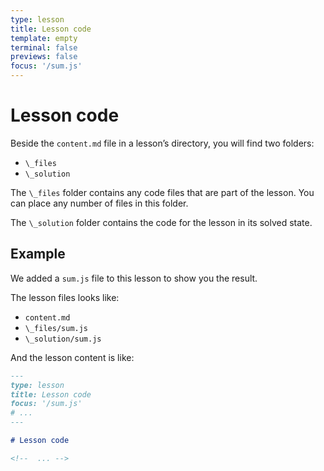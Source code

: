 ```yaml
---
type: lesson
title: Lesson code
template: empty
terminal: false
previews: false
focus: '/sum.js'
---
```


# Lesson code

Beside the `content.md` file in a lesson’s directory, you will find two folders:

- `\_files`
- `\_solution`

The `\_files` folder contains any code files that are part of the lesson. You can place any number of files in this folder.

The `\_solution` folder contains the code for the lesson in its solved state.

## Example

We added a `sum.js` file to this lesson to show you the result.

The lesson files looks like:

- `content.md`
- `\_files/sum.js`
- `\_solution/sum.js`

And the lesson content is like:

```md
---
type: lesson
title: Lesson code
focus: '/sum.js'
# ...
---

# Lesson code

<!--  ... -->
```
